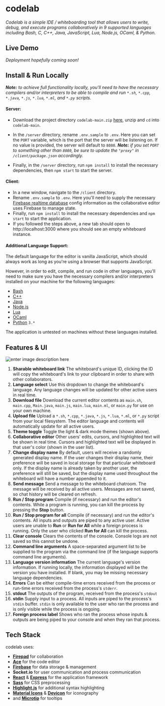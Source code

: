 # codelab
*Codelab is a simple IDE / whiteboarding tool that allows users to write, debug, and execute programs collaboratively in 9 supported languages including Bash, C, C++, Java, JavaScript, Lua, Node.js, OCaml, & Python.*

## Live Demo
*Deployment hopefully coming soon!*
## Install & Run Locally
***Note:** to achieve full functionality locally, you'll need to have the necessary compilers and/or interpreters to be able to compile and run `*.sh`, `*.cpp`, `*.java`, `*.js`, `*.lua`, `*.ml`, and `*.py` scripts.*

#### Server:
* Download the project directory `codelab-main.zip` [here](https://github.com/mhollingshead/codelab/archive/refs/heads/main.zip), unzip and `cd` into `codelab-main`. 
* In the `/server` directory, rename `.env.sample` to `.env`. Here you can set the `PORT` variable, which is the port that the server will be listening on. If no value is provided, the server will default to `8080`. 
***Note:** if you set `PORT` to something other than `8080`, be sure to update the `"proxy"` in `/client/package.json` accordingly.*

* Finally, in the `/server` directory, run `npm install` to install the necessary dependencies, then `npm start` to start the server.

#### Client:
* In a new window, navigate to the `/client` directory.
* Rename `.env.sample` to `.env`. Here you'll need to supply the necessary [Firebase realtime database](https://firebase.google.com/products/realtime-database) config information as the collaborative editor uses Firebase to manage state.
* Finally, run `npm install` to install the necessary dependencies and `npm start` to start the application.
* If you followed the steps above, a new tab should open to http://localhost:3000 where you should see an empty whiteboard instance.

#### Additional Language Support:
The default language for the editor is vanilla JavaScript, which should always work as long as you're using a browser that supports JavaScript.

However, in order to edit, compile, and run code in other languages, you'll need to make sure you have the necessary compilers and/or interpreters installed on your machine for the following languages:
* [Bash](https://www.gnu.org/software/bash/)
* [C++](https://www.cplusplus.com/)
* [Java](https://www.java.com/en/)
* [Node.js](https://nodejs.org/en/)
* [Lua](https://www.lua.org/)
* [OCaml](https://ocaml.org/)
* [Python](https://www.python.org/) `3.*`

The application is untested on machines without these languages installed.

## Features & UI
![enter image description here](https://lh3.googleusercontent.com/xAbQ3YqNiqDz_Lqs2ulnymd-Eel4Rb7yTf75MCVLSLDcypXVgFuUih-X-8RL9rQt1X5p7rgVF7MAgnxwLH7OZFUMPeAL2dkaEjatn8tQgyZWr-5H1-PBwvsood35L1Zjuhgq1w8f3R5bGG9wgO77NdtlzzFBYEIqBr2Z593xWEB1SQKP5QyeRRLcvvYhcF0yq1lK434L3XVB4sPuJPe123IBaip9hXnhNhQp1WTm_lLCQK4z_HpFa7pnA__0WArS9_eaDB8GWfqMp31bUGskNe-ShwvbzYYP3XWYD_4P6KcqVQbq9ulhK77N2ejtSiWR6CrvRvt8ixh1gxyl5anBAjc4h60K8IdU2tC5LFLTKS6Qr_PN-U7ThylNP50h4rO0JuT0SD7Q5gCSl2By7G_R0QYzMs2kzYRaihlTFGTEiwYlgpo-u5PZLJdtyz1e9bDZnGl8J-EjHVBh7-nI1WrDrMU4HE89VpEcVd2uBQ2mJETOvw9EPmCavy8wsyYJ3cI586VUZyVDyXpWMiTxo09y5JVDRIC_u2MAyBAHzcuqbV1z_vIa-mcVauchc8gI6zVp1XNfcpSUILm8pX7VAgz4VS3N-VCOkjLXtMWsFHBNc914IspFCtRJkxFCpjfuF4BDuLY4LXc4qSt-79Q_JSneekK_5cIhpm-IGrQjPd3JfL8hlp_JLh6uPZju5_WhDFnjTYD_HcDVGVPbE8Fe8ZBHFyY=w1678-h967-no)

 1. **Sharable whiteboard link**
 The whiteboard's unique ID, clicking the ID will copy the whiteboard's link to your clipboard in order to share with other collaborators.
 2. **Language select** 
 Use this dropdown to change the whiteboard's language. Any language changes will be updated for other active users in real time.
 3. **Download file**
 Download the current editor contents as `main.sh`, `main.cpp`, `Main.java`, `main.js`, `main.lua`, `main.ml`, or `main.py` for use on your own machine.
 4. **Upload file**
 Upload a `*.sh`, `*.cpp`, `*.java`, `*.js`, `*.lua`, `*.ml`, or `*.py` script from your local filesystem. The editor language and contents will automatically update for all active users.
 5. **Theme toggle**
 Toggle the light & dark mode themes (shown above).
 6. **Collaborative editor**
 Other users' edits, cursors, and highlighted text will be shown in real time. Cursors and highlighted text will be displayed in that user's color (shown in the user list).
 7. **Change display name**
 By default, users will receive a randomly generated display name. If the user changes their display name, their preference will be saved in local storage for that particular whiteboard only. If the display name is already taken by another user, the preference will still be saved, but the display name used throughout the whiteboard will have a number appended to it.
8. **Send message**
Send a message to the whiteboard chatroom. The message will be received by all active users. Messages are not saved, so chat history will be cleared on refresh. 
9. **Run / Stop program**
Compile (if necessary) and run the editor's contents.  While a program is running, you can kill the process by pressing the **Stop** button.
10. **Run / Stop program for all**
Compile (if necessary) and run the editor's contents. All inputs and outputs are piped to any active user. Active users are unable to **Run** or **Run for All** while a foreign process is running. Only the user who clicked **Run for All** can kill the process.
11. **Clear console**
Clears the contents of the console. Console logs are not saved so this cannot be undone.
12. **Command line arguments**
A space-separated argument list to be supplied to the program via the command line (if the language supports command line arguments).
13. **Language version information**
The current language's version information. If running locally, the information displayed will be the version you have installed. If blank, you may be missing necessary language dependencies.
14. **Errors**
Can be either compile-time errors received from the process or run-time errors received from the process's `stderr`.
15. **stdout**
The outputs of the program, received from the process's `stdout`
16. **stdin**
Supply input to a process. All inputs are piped to the process's `stdin` buffer. `stdin` is only available to the user who ran the process and is only visible while the process is ongoing. 
17. **Foreign process label**
Shows who ran the process whose inputs & outputs are being piped to your console and when they ran that process.

## Tech Stack
codelab uses:
* **[Firepad](https://firepad.io/)** for collaboration
* **[Ace](https://ace.c9.io/)** for the code editor
* **[Firebase](https://firebase.google.com/)** for data storage & management
* **Socket.io** for user communication and process communication
* **[React](https://reactjs.org/)** & **[Express](https://expressjs.com/)** for the application framework
* **[Sass](https://sass-lang.com/)** for CSS preprocessing
* **[Highlight.js](https://highlightjs.org/)** for additional syntax highlighting
* **[Material Icons](https://google.github.io/material-design-icons/)** & **[Devicon](https://devicon.dev/)** for iconography
* and **[Microtip](https://microtip.vercel.app/)** for tooltips